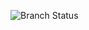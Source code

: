 ![Branch Status](https://github.com/icanhazsoulz/docs/actions/workflows/basics.yml/badge.svg?branch=master)

